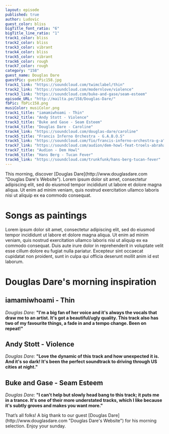 ```yaml
---
layout: episode
published: true
author: Ludovic
guest_color: bliss
bigTitle_font_ratio: "6"
bigTitle_line_ratio: "1"
track1_color: bliss
track2_color: bliss
track3_color: vibrant
track4_color: bliss
track5_color: vibrant
track6_color: rough
track7_color: rough
category: "158"
guest_name: Douglas Dare
guestPic: guestPic158.jpg
track1_link: "https://soundcloud.com/twimclabel/thin"
track2_link: "https://soundcloud.com/modernlove/violence"
track3_link: "https://soundcloud.com/buke-and-gase/seam-esteem"
episode_URL: "http://mailta.pe/158/Douglas-Dare/"
fbPic: fbPic158.png
musiColor: musiColor.png
track1_title: "iamamiwhoami - Thin"
track2_title: "Andy Stott - Violence"
track3_title: "Buke and Gase - Seam Esteem"
track4_title: "Douglas Dare - Caroline"
track4_link: "https://soundcloud.com/douglas-dare/caroline"
track5_title: "Francis Inferno Orchestra - G.A.B.O.S"
track5_link: "https://soundcloud.com/fio/francis-inferno-orchestra-g-a"
track7_link: "https://soundcloud.com/audion/dem-howl-feat-troels-abrahamsen-kom314"
track7_title: "Audion - Dem Howl"
track6_title: "Hans Berg - Tucan Fever"
track6_link: "https://soundcloud.com/trunkfunk/hans-berg-tucan-fever"
---
```


<p id="introduction">
This morning, discover [Douglas Dare](http://www.douglasdare.com "Douglas Dare's Website"). Lorem ipsum dolor sit amet, consectetur adipiscing elit, sed do eiusmod tempor incididunt ut labore et dolore magna aliqua. Ut enim ad minim veniam, quis nostrud exercitation ullamco laboris nisi ut aliquip ex ea commodo consequat.</p>
 
# Songs as paintings

Lorem ipsum dolor sit amet, consectetur adipiscing elit, sed do eiusmod tempor incididunt ut labore et dolore magna aliqua. Ut enim ad minim veniam, quis nostrud exercitation ullamco laboris nisi ut aliquip ex ea commodo consequat. Duis aute irure dolor in reprehenderit in voluptate velit esse cillum dolore eu fugiat nulla pariatur. Excepteur sint occaecat cupidatat non proident, sunt in culpa qui officia deserunt mollit anim id est laborum.

# Douglas Dare's morning inspiration
 
## iamamiwhoami - Thin
_Douglas Dare:_ **"**I'm a big fan of her voice and it's always the vocals that draw me to an artist. It's got a beautiful/ugly quality. This track also has two of my favourite things, a fade in and a tempo change. Been on repeat!**"**
 
## Andy Stott - Violence
_Douglas Dare:_ **"**Love the dynamic of this track and how unexpected it is. And it's so dark! It's been the perfect soundtrack to driving through US cities at night.**"**
 
## Buke and Gase - Seam Esteem
_Douglas Dare:_ **"**I can't help but slowly head bang to this track; it puts me in a trance. It's one of their more understated tracks, which I like because it's subtly groves and makes you want more.**"** 
 
<p id="outroduction">
That’s all folks! A big thank to our guest [Douglas Dare](http://www.douglasdare.com "Douglas Dare's Website") for his morning selection. Enjoy your sunday.
</p>
